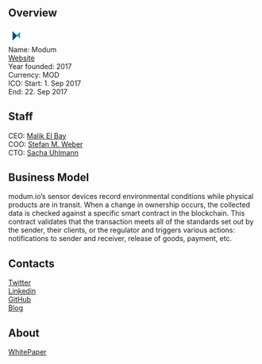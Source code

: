 ## Overview
![logo](../projects/logo/modum.png)  
Name: Modum  
[Website](https://modum.io/)  
Year founded: 2017  
Currency: MOD  
ICO: Start: 1. Sep 2017  
End: 22. Sep 2017
## Staff
CEO: [Malik El Bay](../people/malik_el_bay.md)  
COO: [Stefan M. Weber](../people/stefan_m_weber.md)  
CTO: [Sacha Uhlmann](../people/sacha_uhlmann.md)  
## Business Model
modum.io’s sensor devices record environmental conditions while physical products are in transit. When a change in ownership occurs, the collected data is checked against a specific smart contract in the blockchain. This contract validates that the transaction meets all of the standards set out by the sender, their clients, or the regulator and triggers various actions: notifications to sender and receiver, release of goods, payment, etc.
## Contacts  
[Twitter](https://twitter.com/modum_io)  
[Linkedin](https://www.linkedin.com/company/15088363/)      
[GitHub](https://github.com/modum-io)  
[Blog](https://medium.com/@modum_io)  
## About  
[WhitePaper](https://assets.modum.io/wp-content/uploads/2017/08/modum-whitepaper-v.-1.0.pdf) 
